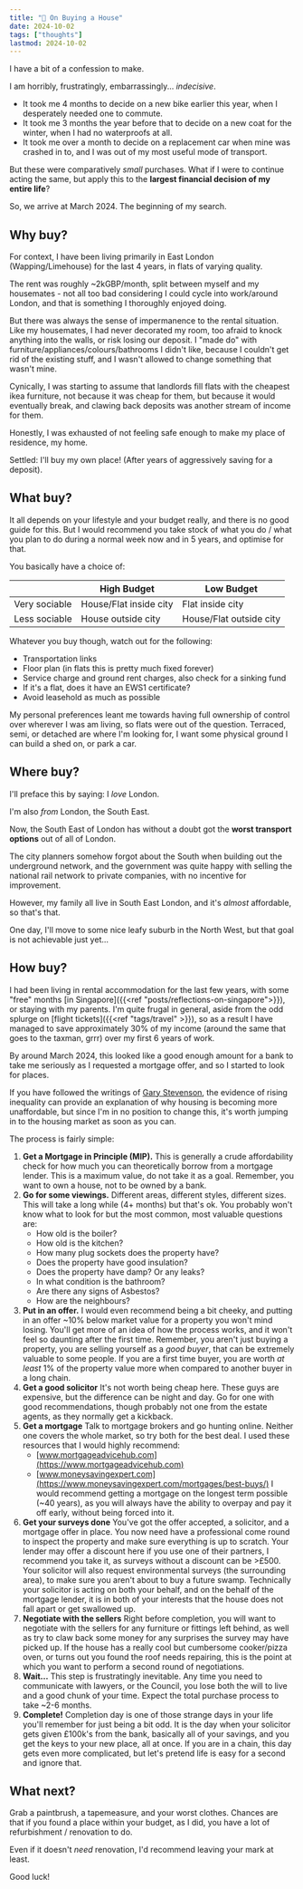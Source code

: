 ```yaml
---
title: "🏡 On Buying a House"
date: 2024-10-02
tags: ["thoughts"]
lastmod: 2024-10-02
---
```


I have a bit of a confession to make.

I am horribly, frustratingly, embarrassingly... _indecisive_.

- It took me 4 months to decide on a new bike earlier this year, when I desperately needed one to commute.
- It took me 3 months the year before that to decide on a new coat for the winter, when I had no waterproofs at all.
- It took me over a month to decide on a replacement car when mine was crashed in to, and I was out of my most useful mode of transport.

But these were comparatively _small_ purchases.
What if I were to continue acting the same, but apply this to the **largest financial decision of my entire life**?

So, we arrive at March 2024.
The beginning of my search.

## Why buy?

For context, I have been living primarily in East London (Wapping/Limehouse) for the last 4 years, in flats of varying quality.

The rent was roughly ~2kGBP/month, split between myself and my housemates - not all too bad considering I could cycle into work/around London, and that is something I thoroughly enjoyed doing.

But there was always the sense of impermanence to the rental situation.
Like my housemates, I had never decorated my room, too afraid to knock anything into the walls, or risk losing our deposit.
I "made do" with furniture/appliances/colours/bathrooms I didn't like, because I couldn't get rid of the existing stuff, and I wasn't allowed to change something that wasn't mine.

Cynically, I was starting to assume that landlords fill flats with the cheapest ikea furniture, not because it was cheap for them, but because it would eventually break, and clawing back deposits was another stream of income for them.

Honestly, I was exhausted of not feeling safe enough to make my place of residence, my home.

Settled: I'll buy my own place! (After years of aggressively saving for a deposit).

## What buy?

It all depends on your lifestyle and your budget really, and there is no good guide for this.
But I would recommend you take stock of what you do / what you plan to do during a normal week now and in 5 years, and optimise for that.

You basically have a choice of:

|               | High Budget            | Low Budget              |
| ------------- | ---------------------- | ----------------------- |
| Very sociable | House/Flat inside city | Flat inside city        |
| Less sociable | House outside city     | House/Flat outside city |

Whatever you buy though, watch out for the following:

- Transportation links
- Floor plan (in flats this is pretty much fixed forever)
- Service charge and ground rent charges, also check for a sinking fund
- If it's a flat, does it have an EWS1 certificate?
- Avoid leasehold as much as possible

My personal preferences leant me towards having full ownership of control over wherever I was am living, so flats were out of the question.
Terraced, semi, or detached are where I'm looking for, I want some physical ground I can build a shed on, or park a car.

## Where buy?

I'll preface this by saying: I _love_ London.

I'm also _from_ London, the South East.

Now, the South East of London has without a doubt got the **worst transport options** out of all of London.

The city planners somehow forgot about the South when building out the underground network, and the government was quite happy with selling the national rail network to private companies, with no incentive for improvement.

However, my family all live in South East London, and it's _almost_ affordable, so that's that.

One day, I'll move to some nice leafy suburb in the North West, but that goal is not achievable just yet...

## How buy?

I had been living in rental accommodation for the last few years, with some "free" months [in Singapore]({{<ref "posts/reflections-on-singapore">}}), or staying with my parents.
I'm quite frugal in general, aside from the odd splurge on [flight tickets]({{<ref "tags/travel" >}}), so as a result I have managed to save approximately 30% of my income (around the same that goes to the taxman, grrr) over my first 6 years of work.

By around March 2024, this looked like a good enough amount for a bank to take me seriously as I requested a mortgage offer, and so I started to look for places.

If you have followed the writings of [Gary Stevenson](https://www.wealtheconomics.org), the evidence of rising inequality can provide an explanation of why housing is becoming more unaffordable, but since I'm in no position to change this, it's worth jumping in to the housing market as soon as you can.

The process is fairly simple:

1. **Get a Mortgage in Principle (MIP).**
   This is generally a crude affordability check for how much you can theoretically borrow from a mortgage lender.
   This is a maximum value, do not take it as a goal.
   Remember, you want to own a house, not to be owned by a bank.
2. **Go for some viewings.**
   Different areas, different styles, different sizes.
   This will take a long while (4+ months) but that's ok.
   You probably won't know what to look for but the most common, most valuable questions are:
   - How old is the boiler?
   - How old is the kitchen?
   - How many plug sockets does the property have?
   - Does the property have good insulation?
   - Does the property have damp? Or any leaks?
   - In what condition is the bathroom?
   - Are there any signs of Asbestos?
   - How are the neighbours?
3. **Put in an offer.**
   I would even recommend being a bit cheeky, and putting in an offer ~10% below market value for a property you won't mind losing.
   You'll get more of an idea of how the process works, and it won't feel so daunting after the first time.
   Remember, you aren't just buying a property, you are selling yourself as a _good buyer_, that can be extremely valuable to some people.
   If you are a first time buyer, you are worth _at least_ 1% of the property value more when compared to another buyer in a long chain.
4. **Get a good solicitor**
   It's not worth being cheap here.
   These guys are expensive, but the difference can be night and day.
   Go for one with good recommendations, though probably not one from the estate agents, as they normally get a kickback.
5. **Get a mortgage**
   Talk to mortgage brokers and go hunting online.
   Neither one covers the whole market, so try both for the best deal.
   I used these resources that I would highly recommend:
   - [www.mortgageadvicehub.com](https://www.mortgageadvicehub.com)
   - [www.moneysavingexpert.com](https://www.moneysavingexpert.com/mortgages/best-buys/)
     I would recommend getting a mortgage on the longest term possible (~40 years), as you will always have the ability to overpay and pay it off early, without being forced into it.
6. **Get your surveys done**
   You've got the offer accepted, a solicitor, and a mortgage offer in place.
   You now need have a professional come round to inspect the property and make sure everything is up to scratch.
   Your lender may offer a discount here if you use one of their partners, I recommend you take it, as surveys without a discount can be >£500.
   Your solicitor will also request environmental surveys (the surrounding area), to make sure you aren't about to buy a future swamp.
   Technically your solicitor is acting on both your behalf, and on the behalf of the mortgage lender, it is in both of your interests that the house does not fall apart or get swallowed up.
7. **Negotiate with the sellers**
   Right before completion, you will want to negotiate with the sellers for any furniture or fittings left behind, as well as try to claw back some money for any surprises the survey may have picked up.
   If the house has a really cool but cumbersome cooker/pizza oven, or turns out you found the roof needs repairing, this is the point at which you want to perform a second round of negotiations.
8. **Wait...**
   This step is frustratingly inevitable. Any time you need to communicate with lawyers, or the Council, you lose both the will to live and a good chunk of your time.
   Expect the total purchase process to take ~2-6 months.
9. **Complete!**
   Completion day is one of those strange days in your life you'll remember for just being a bit odd.
   It is the day when your solicitor gets given £100k's from the bank, basically all of your savings, and you get the keys to your new place, all at once.
   If you are in a chain, this day gets even more complicated, but let's pretend life is easy for a second and ignore that.

## What next?

Grab a paintbrush, a tapemeasure, and your worst clothes.
Chances are that if you found a place within your budget, as I did, you have a lot of refurbishment / renovation to do.

Even if it doesn't _need_ renovation, I'd recommend leaving your mark at least.

Good luck!
